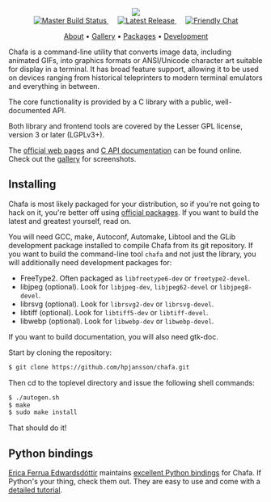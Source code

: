 <!-- This file exists mostly to get a pretty page on git web hosts. See
  -- README (with no extension) for readable plaintext instructions, or
  -- go to https://hpjansson.org/chafa/ in a web browser -->

<p align="center">
<a href="https://hpjansson.org/chafa/">
  <img src="https://raw.githubusercontent.com/hpjansson/chafa/master/docs/chafa-logo.gif" />
</a>
<br />

<a href="https://github.com/hpjansson/chafa/actions/workflows/c-cpp.yml">
<img src="https://img.shields.io/github/actions/workflow/status/hpjansson/chafa/c-cpp.yml?style=for-the-badge" alt="Master Build Status" />
</a>
&emsp;
<a href="https://hpjansson.org/chafa/download/">
<img src="https://img.shields.io/github/v/release/hpjansson/chafa?style=for-the-badge" alt="Latest Release" />
</a>
&emsp;
<a href="https://matrix.to/#/#chafa:matrix.org">
<img src="https://img.shields.io/badge/friendly_chat-%23chafa%3Amatrix.org-lightgray?style=for-the-badge&logo=matrix" alt="Friendly Chat" />
</a>
<br />
</p>

<p align="center"><a href="https://hpjansson.org/chafa/">About</a> • <a href="https://hpjansson.org/chafa/gallery/">Gallery</a> • <a href="https://hpjansson.org/chafa/download/">Packages</a> • <a href="https://hpjansson.org/chafa/development/">Development</a></p>

Chafa is a command-line utility that converts image data, including
animated GIFs, into graphics formats or ANSI/Unicode character art suitable
for display in a terminal. It has broad feature support, allowing it to be
used on devices ranging from historical teleprinters to modern terminal
emulators and everything in between.

The core functionality is provided by a C library with a public,
well-documented API.

Both library and frontend tools are covered by the Lesser GPL license,
version 3 or later (LGPLv3+).

The [official web pages](https://hpjansson.org/chafa/) and [C API
documentation](https://hpjansson.org/chafa/ref/) can be found online. Check
out the [gallery](https://hpjansson.org/chafa/gallery/) for screenshots.

## Installing

Chafa is most likely packaged for your distribution, so if you're not
going to hack on it, you're better off using
[official packages](https://hpjansson.org/chafa/download/). If you want to
build the latest and greatest yourself, read on.

You will need GCC, make, Autoconf, Automake, Libtool and the GLib
development package installed to compile Chafa from its git repository. If
you want to build the command-line tool `chafa` and not just the library,
you will additionally need development packages for:

* FreeType2. Often packaged as `libfreetype6-dev` or `freetype2-devel`.
* libjpeg (optional). Look for `libjpeg-dev`, `libjpeg62-devel` or `libjpeg8-devel`.
* librsvg (optional). Look for `librsvg2-dev` or `librsvg-devel`.
* libtiff (optional). Look for `libtiff5-dev` or `libtiff-devel`.
* libwebp (optional). Look for `libwebp-dev` or `libwebp-devel`.

If you want to build documentation, you will also need gtk-doc.

Start by cloning the repository:

```sh
$ git clone https://github.com/hpjansson/chafa.git
```

Then cd to the toplevel directory and issue the following shell commands:

```sh
$ ./autogen.sh
$ make
$ sudo make install
```

That should do it!

## Python bindings

[Erica Ferrua Edwardsdóttir](https://mage.black/) maintains
[excellent Python bindings](https://chafapy.mage.black/) for Chafa. If
Python's your thing, check them out. They are easy to use and come with a
[detailed tutorial](https://chafapy.mage.black/usage/tutorial.html).
